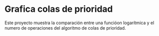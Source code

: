 # Grafica colas de prioridad

Este proyecto muestra la comparación entre una funcióon logarítmica y el numero de operaciones del algoritmo de colas de prioridad.
